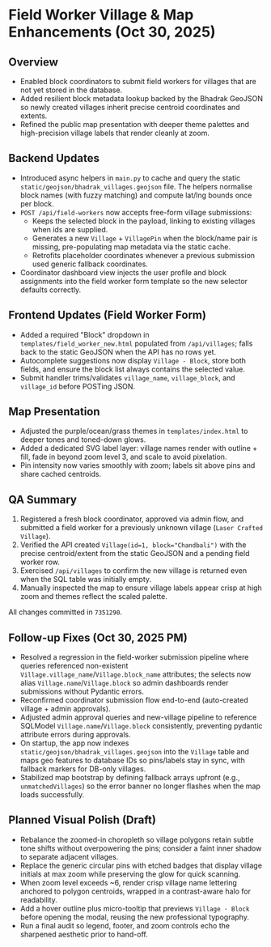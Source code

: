 ﻿# Field Worker Village & Map Enhancements (Oct 30, 2025)

## Overview
- Enabled block coordinators to submit field workers for villages that are not yet stored in the database.
- Added resilient block metadata lookup backed by the Bhadrak GeoJSON so newly created villages inherit precise centroid coordinates and extents.
- Refined the public map presentation with deeper theme palettes and high-precision village labels that render cleanly at zoom.

## Backend Updates
- Introduced async helpers in `main.py` to cache and query the static `static/geojson/bhadrak_villages.geojson` file. The helpers normalise block names (with fuzzy matching) and compute lat/lng bounds once per block.
- `POST /api/field-workers` now accepts free-form village submissions:
  - Keeps the selected block in the payload, linking to existing villages when ids are supplied.
  - Generates a new `Village` + `VillagePin` when the block/name pair is missing, pre-populating map metadata via the static cache.
  - Retrofits placeholder coordinates whenever a previous submission used generic fallback coordinates.
- Coordinator dashboard view injects the user profile and block assignments into the field worker form template so the new selector defaults correctly.

## Frontend Updates (Field Worker Form)
- Added a required "Block" dropdown in `templates/field_worker_new.html` populated from `/api/villages`; falls back to the static GeoJSON when the API has no rows yet.
- Autocomplete suggestions now display `Village - Block`, store both fields, and ensure the block list always contains the selected value.
- Submit handler trims/validates `village_name`, `village_block`, and `village_id` before POSTing JSON.

## Map Presentation
- Adjusted the purple/ocean/grass themes in `templates/index.html` to deeper tones and toned-down glows.
- Added a dedicated SVG label layer: village names render with outline + fill, fade in beyond zoom level 3, and scale to avoid pixelation.
- Pin intensity now varies smoothly with zoom; labels sit above pins and share cached centroids.

## QA Summary
1. Registered a fresh block coordinator, approved via admin flow, and submitted a field worker for a previously unknown village (`Laser Crafted Village`).
2. Verified the API created `Village(id=1, block="Chandbali")` with the precise centroid/extent from the static GeoJSON and a pending field worker row.
3. Exercised `/api/villages` to confirm the new village is returned even when the SQL table was initially empty.
4. Manually inspected the map to ensure village labels appear crisp at high zoom and themes reflect the scaled palette.

All changes committed in `7351290`.

## Follow-up Fixes (Oct 30, 2025 PM)
- Resolved a regression in the field-worker submission pipeline where queries referenced non-existent `Village.village_name`/`Village.block_name` attributes; the selects now alias `Village.name`/`Village.block` so admin dashboards render submissions without Pydantic errors.
- Reconfirmed coordinator submission flow end-to-end (auto-created village + admin approvals).
- Adjusted admin approval queries and new-village pipeline to reference SQLModel `Village.name`/`Village.block` consistently, preventing pydantic attribute errors during approvals.
- On startup, the app now indexes `static/geojson/bhadrak_villages.geojson` into the `Village` table and maps geo features to database IDs so pins/labels stay in sync, with fallback markers for DB-only villages.
- Stabilized map bootstrap by defining fallback arrays upfront (e.g., `unmatchedVillages`) so the error banner no longer flashes when the map loads successfully.

## Planned Visual Polish (Draft)
- Rebalance the zoomed-in choropleth so village polygons retain subtle tone shifts without overpowering the pins; consider a faint inner shadow to separate adjacent villages.
- Replace the generic circular pins with etched badges that display village initials at max zoom while preserving the glow for quick scanning.
- When zoom level exceeds ~6, render crisp village name lettering anchored to polygon centroids, wrapped in a contrast-aware halo for readability.
- Add a hover outline plus micro-tooltip that previews `Village · Block` before opening the modal, reusing the new professional typography.
- Run a final audit so legend, footer, and zoom controls echo the sharpened aesthetic prior to hand-off.
